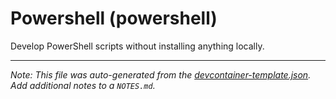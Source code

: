 
# Powershell (powershell)

Develop PowerShell scripts without installing anything locally.





---

_Note: This file was auto-generated from the [devcontainer-template.json](https://github.com/ecampuslearning/creativehubs/blob/main/src/powershell/devcontainer-template.json).  Add additional notes to a `NOTES.md`._

